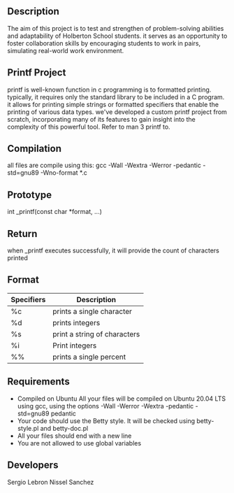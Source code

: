 ## Description

The aim of this project is to test and strengthen of problem-solving abilities and adaptability of Holberton School students. it serves as an opportunity to foster collaboration skills by encouraging students to work in pairs, simulating real-world work environment.

## Printf  Project

printf is well-known function in c programming is to formatted printing. typically, it requires only the standard library to be included in a C program. it allows for printing simple strings or formatted specifiers that enable the printing of various data types. we've developed a custom printf project from scratch, incorporating many of its features to gain insight into the complexity of this powerful tool. Refer to man 3 printf to.


## Compilation
all files are compile using this: gcc -Wall -Wextra -Werror -pedantic -std=gnu89 -Wno-format *.c

## Prototype

int _printf(const char *format, ...)


## Return 

 when _printf executes successfully, it will provide the count of characters printed

## Format


|Specifiers         | Description  |
|-------------------|--------------|
|%c |prints a single character     |
|%d| prints integers  |
|%s|print a string of characters   |
|%i|Print integers
|%%| prints a single percent       |

## Requirements

 - Compiled on Ubuntu All your files will be compiled on Ubuntu 20.04 LTS using gcc, using the options -Wall -Werror -Wextra -pedantic -std=gnu89 pedantic 
 - Your code should use the Betty style. It will be checked using betty-style.pl and betty-doc.pl
 - All your files should end with a new line
 - You are not allowed to use global variables 
 
## Developers
Sergio Lebron
Nissel Sanchez
